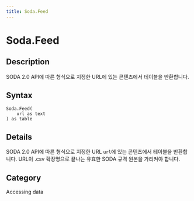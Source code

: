 ```yaml
---
title: Soda.Feed
---
```


# Soda.Feed


## Description

SODA 2.0 API에 따른 형식으로 지정한 URL에 있는 콘텐츠에서 테이블을 반환합니다.


## Syntax

```powerquery
Soda.Feed(
    url as text
) as table
```


## Details

SODA 2.0 API에 따른 형식으로 지정한 URL <code>url</code>에 있는 콘텐츠에서 테이블을 반환합니다. URL이 .csv 확장명으로 끝나는 유효한 SODA 규격 원본을 가리켜야 합니다.



## Category
Accessing data
